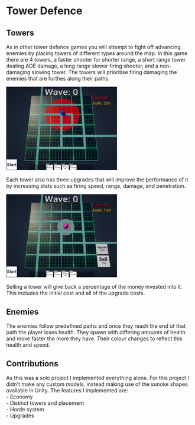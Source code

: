 # Tower Defence

## Towers
As in other tower defence games you will attempt to fight off advancing enemies by placing towers of different types around the map. In this game there are 4 towers, a faster shooter for shorter range, a short range tower dealing AOE damage, a long range slower firing shooter, and a non-damaging slowing tower. The towers will prioritise firing damaging the enemies that are furthes along their paths.

<img src="Tower Defence Placement.jpg" width="300">

Each tower also has three upgrades that will improve the performance of it by increasing stats such as firing speed, range, damage, and penetration.

<img src="Tower Defence Upgrading.jpg" width="300">

Selling a tower will give back a percentage of the money invested into it. This includes the initial cost and all of the upgrade costs.

## Enemies
The enemies follow predefined paths and once they reach the end of that path the player loses health. They spawn with differing amounts of health and move faster the more they have. Their colour changes to reflect this health and speed.

## Contributions
As this was a solo project I implemented everything alone. For this project I didn't make any custom models, instead making use of the sunoke shapes available in Unity. The features I implemented are: <br />
    - Economy <br />
    - Distinct towers and placement <br />
    - Horde system <br />
    - Upgrades <br />